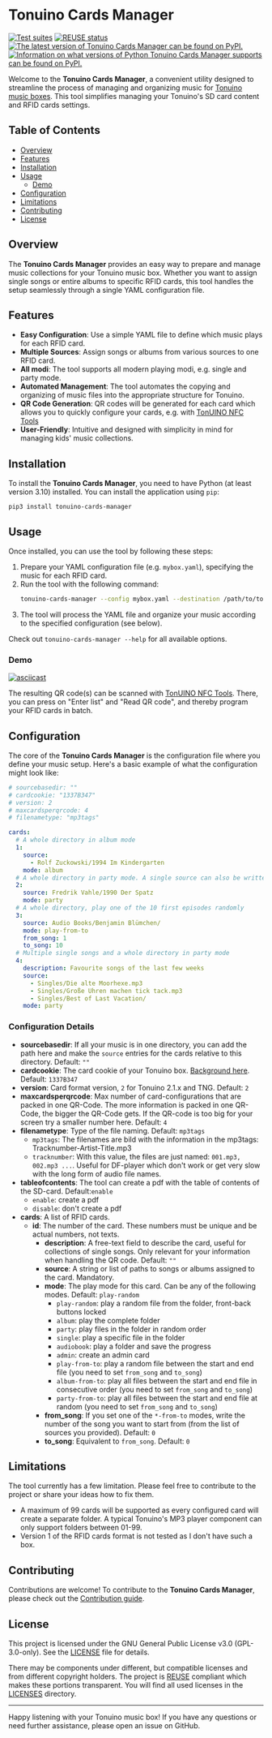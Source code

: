 <!--
SPDX-FileCopyrightText: 2024 Max Mehl <https://mehl.mx>

SPDX-License-Identifier: GPL-3.0-only
-->

# Tonuino Cards Manager

[![Test suites](https://github.com/mxmehl/tonuino-cards-manager/actions/workflows/test.yaml/badge.svg)](https://github.com/mxmehl/tonuino-cards-manager/actions/workflows/test.yaml)
[![REUSE status](https://api.reuse.software/badge/github.com/mxmehl/tonuino-cards-manager)](https://api.reuse.software/info/github.com/mxmehl/tonuino-cards-manager)
[![The latest version of Tonuino Cards Manager can be found on PyPI.](https://img.shields.io/pypi/v/tonuino-cards-manager.svg)](https://pypi.org/project/tonuino-cards-manager/)
[![Information on what versions of Python Tonuino Cards Manager supports can be found on PyPI.](https://img.shields.io/pypi/pyversions/tonuino-cards-manager.svg)](https://pypi.org/project/tonuino-cards-manager/)

Welcome to the **Tonuino Cards Manager**, a convenient utility designed to streamline the process of managing and organizing music for [Tonuino music boxes](https://www.voss.earth/tonuino/). This tool simplifies managing your Tonuino's SD card content and RFID cards settings.

## Table of Contents

- [Overview](#overview)
- [Features](#features)
- [Installation](#installation)
- [Usage](#usage)
  - [Demo](#demo)
- [Configuration](#configuration)
- [Limitations](#limitations)
- [Contributing](#contributing)
- [License](#license)

## Overview

The **Tonuino Cards Manager** provides an easy way to prepare and manage music collections for your Tonuino music box. Whether you want to assign single songs or entire albums to specific RFID cards, this tool handles the setup seamlessly through a single YAML configuration file.

## Features

- **Easy Configuration**: Use a simple YAML file to define which music plays for each RFID card.
- **Multiple Sources**: Assign songs or albums from various sources to one RFID card.
- **All modi**: The tool supports all modern playing modi, e.g. single and party mode.
- **Automated Management**: The tool automates the copying and organizing of music files into the appropriate structure for Tonuino.
- **QR Code Generation**: QR codes will be generated for each card which allows you to quickly configure your cards, e.g. with [TonUINO NFC Tools](https://marc136.github.io/tonuino-nfc-tools/)
- **User-Friendly**: Intuitive and designed with simplicity in mind for managing kids' music collections.

## Installation

To install the **Tonuino Cards Manager**, you need to have Python (at least version 3.10) installed. You can install the application using `pip`:

```
pip3 install tonuino-cards-manager
```

## Usage

Once installed, you can use the tool by following these steps:

1. Prepare your YAML configuration file (e.g. `mybox.yaml`), specifying the music for each RFID card.
2. Run the tool with the following command:
   ```bash
   tonuino-cards-manager --config mybox.yaml --destination /path/to/tonuino-sd-card/
   ```
3. The tool will process the YAML file and organize your music according to the specified configuration (see below).

Check out `tonuino-cards-manager --help` for all available options.

### Demo

[![asciicast](https://asciinema.org/a/663963.svg)](https://asciinema.org/a/663963)

The resulting QR code(s) can be scanned with [TonUINO NFC Tools](https://marc136.github.io/tonuino-nfc-tools/). There, you can press on "Enter list" and "Read QR code", and thereby program your RFID cards in batch.

## Configuration

The core of the **Tonuino Cards Manager** is the configuration file where you define your music setup. Here's a basic example of what the configuration might look like:

```yaml
# sourcebasedir: ""
# cardcookie: "1337B347"
# version: 2
# maxcardsperqrcode: 4
# filenametype: "mp3tags"

cards:
  # A whole directory in album mode
  1:
    source:
      - Rolf Zuckowski/1994 Im Kindergarten
    mode: album
  # A whole directory in party mode. A single source can also be written this way
  2:
    source: Fredrik Vahle/1990 Der Spatz
    mode: party
  # A whole directory, play one of the 10 first episodes randomly
  3:
    source: Audio Books/Benjamin Blümchen/
    mode: play-from-to
    from_song: 1
    to_song: 10
  # Multiple single songs and a whole directory in party mode
  4:
    description: Favourite songs of the last few weeks
    source:
      - Singles/Die alte Moorhexe.mp3
      - Singles/Große Uhren machen tick tack.mp3
      - Singles/Best of Last Vacation/
    mode: party
```

### Configuration Details

- **sourcebasedir**: If all your music is in one directory, you can add the path here and make the `source` entries for the cards relative to this directory. Default: `""`
- **cardcookie**: The card cookie of your Tonuino box. [Background here](https://discourse.voss.earth/t/bedeutung-der-konstante-cardcookie/10241). Default: `1337B347`
- **version**: Card format version, `2` for Tonuino 2.1.x and TNG. Default: `2`
- **maxcardsperqrcode**: Max number of card-configurations that are packed in one QR-Code. The more information is packed in one QR-Code, the bigger the QR-Code gets. If the QR-code is too big for your screen try a smaller number here. Default: `4`
- **filenametype**: Type of the file naming. Default: `mp3tags`
  - `mp3tags`: The filenames are bild with the information in the mp3tags: Tracknumber-Artist-Title.mp3
  - `tracknumber`: With this value, the files are just named: `001.mp3, 002.mp3 ...`. Useful for DF-player which don't work or get very slow with the long form of audio file names.
- **tableofcontents**: The tool can create a pdf with the table of contents of the SD-card. Default:`enable`
  - `enable`: create a pdf
  - `disable`: don't create a pdf
- **cards**: A list of RFID cards.
  - **id**: The number of the card. These numbers must be unique and be actual numbers, not texts.
    - **description**: A free-text field to describe the card, useful for collections of single songs. Only relevant for your information when handling the QR code. Default: `""`
    - **source**: A string or list of paths to songs or albums assigned to the card. Mandatory.
    - **mode**: The play mode for this card. Can be any of the following modes. Default: `play-random`
      - `play-random`: play a random file from the folder, front-back buttons locked
      - `album`: play the complete folder
      - `party`: play files in the folder in random order
      - `single`: play a specific file in the folder
      - `audiobook`: play a folder and save the progress
      - `admin`: create an admin card
      - `play-from-to`: play a random file between the start and end file (you need to set `from_song` and `to_song`)
      - `album-from-to`: play all files between the start and end file in consecutive order (you need to set `from_song` and `to_song`)
      - `party-from-to`: play all files between the start and end file at random (you need to set `from_song` and `to_song`)
    - **from_song**: If you set one of the `*-from-to` modes, write the number of the song you want to start from (from the list of sources you provided). Default: `0`
    - **to_song**: Equivalent to `from_song`. Default: `0`

## Limitations

The tool currently has a few limitation. Please feel free to contribute to the project or share your ideas how to fix them.

- A maximum of 99 cards will be supported as every configured card will create a separate folder. A typical Tonuino's MP3 player component can only support folders between 01-99.
- Version 1 of the RFID cards format is not tested as I don't have such a box.

## Contributing

Contributions are welcome! To contribute to the **Tonuino Cards Manager**, please check out the [Contribution guide](CONTRIBUTING.md).

## License

This project is licensed under the GNU General Public License v3.0 (GPL-3.0-only). See the [LICENSE](LICENSE) file for details.

There may be components under different, but compatible licenses and from different copyright holders. The project is [REUSE](https://reuse.software/) compliant which makes these portions transparent. You will find all used licenses in the [LICENSES](LICENSES/) directory.

---

Happy listening with your Tonuino music box! If you have any questions or need further assistance, please open an issue on GitHub.

